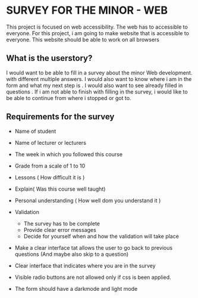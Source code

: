
# SURVEY FOR THE MINOR - WEB 

This project is focused on web accessibility. The web has to accessible to everyone. For this project, i am going to make website that is accessible to everyone. This website should be able to work on all browsers 

## What is the userstory? 

I would want to be able to fill in a survey about the minor Web development. with different multiple answers. I would also want to know where i am in the form and what my next step is . I would also want to see already filled in questions . If i am not able to finish with filling in the survey, i would like to be able to continue from where i stopped or got to. 

## Requirements for the survey
- Name of student
- Name of lecturer or lecturers
- The week in which you followed this course
- Grade from a scale of 1 to 10 
- Lessons ( How difficult it is )
- Explain( Was this course well taught)
- Personal understanding ( How well dom you understand it )

- Validation
    * The survey has to be complete 
    * Provide clear error messages
    * Decide for yourself when and how the validation will take place
- Make a clear interface tat allows the user to go back to previous questions (And maybe also skip to a question)
- Clear interface that indicates where you are in the survey 
- Visible radio buttons are not allowed only if css is been applied. 
- The form should have a darkmode and light mode


